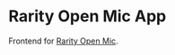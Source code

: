 # Rarity Open Mic App

Frontend for [Rarity Open Mic](https://github.com/murderteeth/rarity-openmic). 
